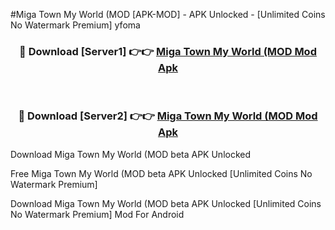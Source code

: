 #Miga Town My World (MOD [APK-MOD] - APK Unlocked - [Unlimited Coins No Watermark Premium] yfoma



<div align="center">

<h3>🔴 Download [Server1] 👉👉 <a href="https://momento.my/?title=Miga_Town_My_World_(MOD">Miga Town My World (MOD Mod Apk</a></h3><br>

<h3>🔴 Download [Server2] 👉👉 <a href="https://momento.my/?title=Miga_Town_My_World_(MOD">Miga Town My World (MOD Mod Apk</a></h3>
</div>



Download Miga Town My World (MOD beta APK Unlocked

Free Miga Town My World (MOD beta APK Unlocked [Unlimited Coins No Watermark Premium]

Download Miga Town My World (MOD beta APK Unlocked [Unlimited Coins No Watermark Premium] Mod For Android
